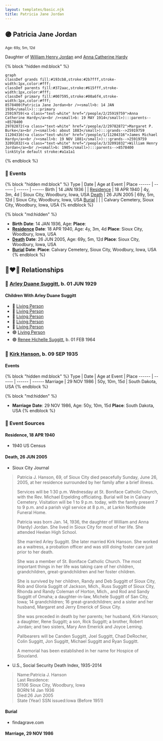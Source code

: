 ```yaml
---
layout: templates/basic.njk
title: Patricia Jane Jordan
---
```

## 🟣 Patricia Jane Jordan
<small>Age: 69y, 5m, 12d</small>

Daughter of [William Henry Jordan](/people/3/32091032) and [Anna Catherine Hardy](/people/2/25919759)

{% block "hidden md:block" %}
```mermaid
graph
classDef grands fill:#193cb8,stroke:#2b7fff,stroke-width:1px,color:#fff;
classDef parents fill:#372aac,stroke:#615fff,stroke-width:1px,color:#fff;
classDef primary fill:#007595,stroke:#00a6f4,stroke-width:1px,color:#fff;
8578400(Patricia Jane Jordan<br /><small>b: 14 JAN 1936</small>):::primary
25919759(<a class="text-white" href="/people/2/25919759">Anna Catherine Hardy</a><br /><small>b: 19 MAY 1914</small>):::parents-->8578400
29782872(<a class="text-white" href="/people/2/29782872">Margaret P. Burke</a><br /><small>b: about 1883</small>):::grands-->25919759
11204316(<a class="text-white" href="/people/1/11204316">James Michael Hardy</a><br /><small>b: 19 NOV 1881</small>):::grands-->25919759
32091032(<a class="text-white" href="/people/3/32091032">William Henry Jordan</a><br /><small>b: 1905</small>):::parents-->8578400
linkStyle default stroke:#a1a1a1
```
{% endblock %}

### 📆 Events

{% block "hidden md:block" %}
Type | Date | Age at Event | Place
------ | ------ | ------ | ------
Birth | 14 JAN 1936 |  |
[Residence](#event-event-0) | 18 APR 1940 | 4y, 3m, 4d | Sioux City, Woodbury, Iowa, USA
[Death](#event-event-5) | 26 JUN 2005 | 69y, 5m, 12d | Sioux City, Woodbury, Iowa, USA
[Burial](#event-event-6) |  |  | Calvary Cemetery, Sioux City, Woodbury, Iowa, USA
{% endblock %}

{% block "md:hidden" %}
- **Birth**
**Date**: 14 JAN 1936, Age:
**Place**:
- **[Residence](#event-event-0)**
**Date**: 18 APR 1940, Age: 4y, 3m, 4d
**Place**: Sioux City, Woodbury, Iowa, USA
- **[Death](#event-event-5)**
**Date**: 26 JUN 2005, Age: 69y, 5m, 12d
**Place**: Sioux City, Woodbury, Iowa, USA
- **[Burial](#event-event-6)**
**Date**:
**Place**: Calvary Cemetery, Sioux City, Woodbury, Iowa, USA
{% endblock %}

## 👩‍❤️‍👨 Relationships

### 🔵 [Arley Duane Suggitt](/people/9/91694885), b. 01 JUN 1929

#### Children With Arley Duane Suggitt
* 🔵 [Living Person](/people/2/25836418)
* 🔵 [Living Person](/people/6/66289520)
* 🔵 [Living Person](/people/6/6498027)
* 🔵 [Living Person](/people/1/17261472)
* 🔵 [Living Person](/people/6/63194399)
* 🟣 [Living Person](/people/1/19693317)
* 🟣 [Renee Hichelle Suggitt](/people/4/42597908), b. 01 FEB 1964
### 🔵 [Kirk Hanson](/people/5/56559922), b. 09 SEP 1935

#### Events

{% block "hidden md:block" %}
Type | Date | Age at Event | Place
------ | ------ | ------ | ------
Marriage | 29 NOV 1986 | 50y, 10m, 15d | South Dakota, USA
{% endblock %}

{% block "md:hidden" %}
- **Marriage**
**Date**: 29 NOV 1986, Age: 50y, 10m, 15d
**Place**: South Dakota, USA
{% endblock %}

### 📰 Event Sources

#### <a id="event-event-0"></a> Residence, 18 APR 1940
* 1940 US Census

#### <a id="event-event-5"></a> Death, 26 JUN 2005
* Sioux City Journal
>   
  > Patricia J. Hanson, 69, of Sioux City died peacefully Sunday, June 26, 2005, at her residence surrounded by her family after a brief illness.  
  >   
  > Services will be 1:30 p.m. Wednesday at St. Boniface Catholic Church, with the Rev. Michael Erpelding officiating. Burial will be in Calvary Cemetery. Visitation will be 1 to 9 p.m. today, with the family present 7 to 9 p.m. and a parish vigil service at 8 p.m., at Larkin Northside Funeral Home.  
  >   
  > Patricia was born Jan. 14, 1936, the daughter of William and Anna (Hardy) Jordan. She lived in Sioux City for most of her life. She attended Heelan High School.  
  >   
  > She married Arley Suggitt. She later married Kirk Hanson. She worked as a waitress, a probation officer and was still doing foster care just prior to her death.  
  >   
  > She was a member of St. Boniface Catholic Church. The most important things in her life was taking care of her children, grandchildren, great-grandchildren and her foster children.  
  >   
  > She is survived by her children, Randy and Deb Suggitt of Sioux City, Rob and Gloria Suggitt of Jackson, Mich., Russ Suggitt of Sioux City, Rhonda and Randy Coleman of Horton, Mich., and Rod and Sandy Suggitt of Omaha; a daughter-in-law, Michele Suggitt of San City, Iowa; 14 grandchildren; 16 great-grandchildren; and a sister and her husband, Margaret and Jerry Emerick of Sioux City.  
  >   
  > She was preceded in death by her parents; her husband, Kirk Hanson; a daughter, Rene Suggitt; a son, Rick Suggitt; a brother, Robert Jordan; and two sisters, Mary Ann Emerick and Joyce Leming.  
  >   
  > Pallbearers will be Canden Suggitt, Joel Suggitt, Chad DeRocher, Colin Suggitt, Jon Suggitt, Michael Suggitt and Ryan Suggitt.  
  >   
  > A memorial has been established in her name for Hospice of Siouxland.
* U.S., Social Security Death Index, 1935-2014
>   
  > Name:Patricia J. Hanson  
  > Last Residence:  
  > 51106 Sioux City, Woodbury, Iowa  
  > BORN:14 Jan 1936  
  > Died:26 Jun 2005  
  > State (Year) SSN issued:Iowa (Before 1951)

#### <a id="event-event-6"></a> Burial
* findagrave.com

#### <a id="event-family-1-event-0"></a> Marriage, 29 NOV 1986